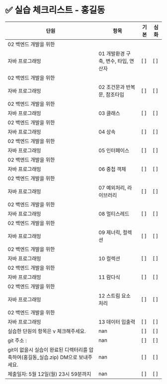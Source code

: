 # ✅ 실습 체크리스트 - 홍길동

| 단원 | 항목 | 기본 | 심화 |
|------|------|------|------|
|  02 백엔드 개발을 위한
자바 프로그래밍 | 01 개발환경 구축, 변수, 타입, 연산자 | [ ] | [ ] |
|  02 백엔드 개발을 위한
자바 프로그래밍 | 02 조건문과 반복문, 참조타입 | [ ] | [ ] |
|  02 백엔드 개발을 위한
자바 프로그래밍 | 03 클래스 | [ ] | [ ] |
|  02 백엔드 개발을 위한
자바 프로그래밍 | 04 상속 | [ ] | [ ] |
|  02 백엔드 개발을 위한
자바 프로그래밍 | 05 인터페이스 | [ ] | [ ] |
|  02 백엔드 개발을 위한
자바 프로그래밍 | 06 중첩 객체 | [ ] | [ ] |
|  02 백엔드 개발을 위한
자바 프로그래밍 | 07 예외처리, 라이브러리 | [ ] | [ ] |
|  02 백엔드 개발을 위한
자바 프로그래밍 | 08 멀티스레드 | [ ] | [ ] |
|  02 백엔드 개발을 위한
자바 프로그래밍 | 09 제너릭, 컬렉션 | [ ] | [ ] |
|  02 백엔드 개발을 위한
자바 프로그래밍 | 10 컬렉션 | [ ] | [ ] |
|  02 백엔드 개발을 위한
자바 프로그래밍 | 11 람다식 | [ ] | [ ] |
|  02 백엔드 개발을 위한
자바 프로그래밍 | 12 스트림 요소 처리 | [ ] | [ ] |
|  02 백엔드 개발을 위한
자바 프로그래밍 | 13 데이터 입출력 | [ ] | [ ] |
| 실습한 단원의 항목은 v 체크해주세요. | nan | [ ] | [ ] |
| git 주소 :  | nan | [ ] | [ ] |
| git이 없을시 실습이 완료된 디렉터리를 압축하여(홍길동_실습.zip) DM으로 보내주세요.   | nan | [ ] | [ ] |
| 제출일자: 5월 12일(월) 23시 59분까지 | nan | [ ] | [ ] |
